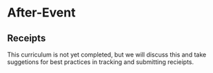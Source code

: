 # After-Event

## Receipts

This curriculum is not yet completed, but we will discuss this and take suggetions for best practices in tracking and submitting recieipts.


